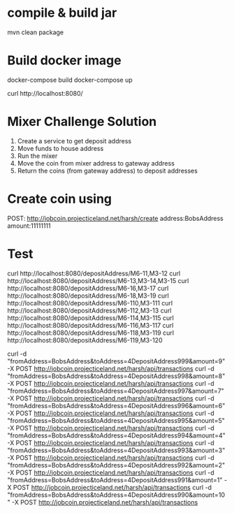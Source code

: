 compile & build jar
===================
mvn clean package

Build docker image
===================
docker-compose build
docker-compose up

curl http://localhost:8080/

Mixer Challenge Solution
=========================
1. Create a service to get deposit address
2. Move funds to house address
3. Run the mixer
4. Move the coin from mixer address to gateway address
4. Return the coins (from gateway address) to deposit addresses



Create coin using
=================
POST: http://jobcoin.projecticeland.net/harsh/create
address:BobsAddress
amount:11111111


Test
====
curl http://localhost:8080/depositAddress/M6-11,M3-12
curl http://localhost:8080/depositAddress/M6-13,M3-14,M3-15
curl http://localhost:8080/depositAddress/M6-16,M3-17
curl http://localhost:8080/depositAddress/M6-18,M3-19
curl http://localhost:8080/depositAddress/M6-110,M3-111
curl http://localhost:8080/depositAddress/M6-112,M3-13
curl http://localhost:8080/depositAddress/M6-114,M3-115
curl http://localhost:8080/depositAddress/M6-116,M3-117
curl http://localhost:8080/depositAddress/M6-118,M3-119
curl http://localhost:8080/depositAddress/M6-119,M3-120


curl -d "fromAddress=BobsAddress&toAddress=4DepositAddress999&amount=9" -X POST http://jobcoin.projecticeland.net/harsh/api/transactions
curl -d "fromAddress=BobsAddress&toAddress=4DepositAddress998&amount=8" -X POST http://jobcoin.projecticeland.net/harsh/api/transactions
curl -d "fromAddress=BobsAddress&toAddress=4DepositAddress997&amount=7" -X POST http://jobcoin.projecticeland.net/harsh/api/transactions
curl -d "fromAddress=BobsAddress&toAddress=4DepositAddress996&amount=6" -X POST http://jobcoin.projecticeland.net/harsh/api/transactions
curl -d "fromAddress=BobsAddress&toAddress=4DepositAddress995&amount=5" -X POST http://jobcoin.projecticeland.net/harsh/api/transactions
curl -d "fromAddress=BobsAddress&toAddress=4DepositAddress994&amount=4" -X POST http://jobcoin.projecticeland.net/harsh/api/transactions
curl -d "fromAddress=BobsAddress&toAddress=4DepositAddress993&amount=3" -X POST http://jobcoin.projecticeland.net/harsh/api/transactions
curl -d "fromAddress=BobsAddress&toAddress=4DepositAddress992&amount=2" -X POST http://jobcoin.projecticeland.net/harsh/api/transactions
curl -d "fromAddress=BobsAddress&toAddress=4DepositAddress991&amount=1" -X POST http://jobcoin.projecticeland.net/harsh/api/transactions
curl -d "fromAddress=BobsAddress&toAddress=4DepositAddress990&amount=10" -X POST http://jobcoin.projecticeland.net/harsh/api/transactions

